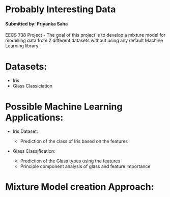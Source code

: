 # Probably Interesting Data
#### Submitted by: Priyanka Saha

EECS 738 Project - The goal of this project is to develop a mixture model for modelling data from 2 different datasets without using any default Machine Learning library.

# Datasets:
- Iris
- Glass Classiciation

# Possible Machine Learning Applications:
- Iris Dataset:
  - Prediction of the class of Iris based on the features
  
- Glass Classification:
  - Prediction of the Glass types using the features
  - Principle component analysis of glass and feature importance
  
# Mixture Model creation Approach:
